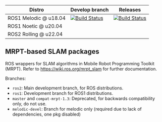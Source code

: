 | Distro | Develop branch | Releases |
| --- | --- | --- |
| ROS1 Melodic @ u18.04 | [![Build Status](http://build.ros.org/job/Mdev__mrpt_slam__ubuntu_bionic_amd64/badge/icon)](http://build.ros.org/job/Mdev__mrpt_slam__ubuntu_bionic_amd64/) | [![Build Status](http://build.ros.org/job/Mbin_uB64__mrpt_slam__ubuntu_bionic_amd64__binary/badge/icon)](http://build.ros.org/job/Mbin_uB64__mrpt_slam__ubuntu_bionic_amd64__binary/) |
|  ROS1 Noetic @ u20.04 |  |  |
|  ROS2 Rolling @ u22.04 |  |  |


MRPT-based SLAM packages
-------------------------

ROS wrappers for SLAM algorithms in Mobile Robot Programming Toolkit (MRPT).
Refer to https://wiki.ros.org/mrpt_slam for further documentation.

Branches:
  * `ros2`: Main development branch, for ROS distributions.
  * `ros1`: Development branch for ROS1 distributions.
  * `master` and `compat-mrpt-1.3`: Deprecated, for backwards compatibility only, do not use.
  * `melodic-devel`: Branch for melodic only (required due to lack of dependencies, one pkg disabled)

